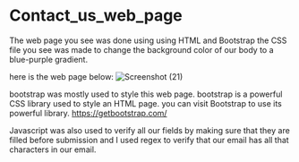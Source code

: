 ﻿# Contact_us_web_page
The web page you see was done using using HTML and Bootstrap the CSS file you see was made to change the background color of our body to a blue-purple gradient.

here is the web page below:
![Screenshot (21)](https://github.com/02212/Contact_us_web_page/assets/106885050/643a060f-3ab3-4733-ac35-c9a614d03522)

bootstrap was mostly used to style this web page. bootstrap is a powerful CSS library used to style an HTML page. you can visit Bootstrap to use its powerful library.
https://getbootstrap.com/

Javascript was also used to verify all our fields by making sure that they are filled before submission and I used regex to verify that our email has all that characters in our email.



